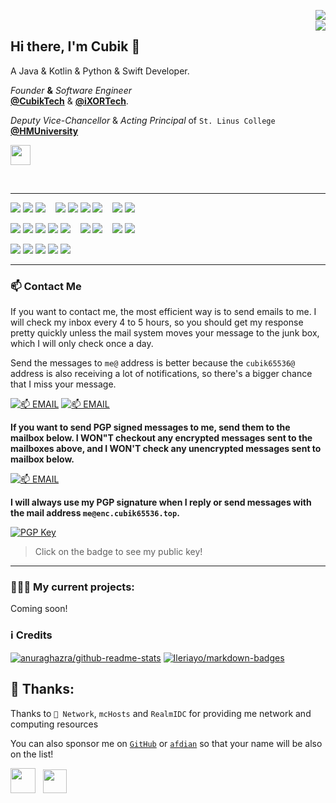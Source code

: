<a href="https://github.com/Cubik65536"><img align="right" src="https://github-readme-stats.cubik65536.top/api?theme=github_dark&username=Cubik65536&count_private=true&hide=stars&show_icons=true&line_height=24"></a>
<br/>
<a href="https://github.com/Cubik65536"><img align="right" src="https://github-readme-stats.cubik65536.top/api/top-langs/?theme=github_dark&username=Cubik65536&layout=compact&count_private=true&card_width=445"></a>

## Hi there, I'm Cubik 👋

A Java & Kotlin & Python & Swift Developer. 

*Founder* **&** *Software Engineer* 
<br/>
**[@CubikTech](https://github.com/CubikTech)** & **[@iXORTech](https://github.com/iXORTech)**.

*Deputy Vice-Chancellor* & *Acting Principal* of `St. Linus College`
<br/>
**[@HMUniversity](https://github.com/HMUniversity)**

<a href="https://www.cubik65536.top"><img src="https://img.shields.io/website?ddown_message=Offline&label=www.cubik65536.top&style=for-the-badge&up_message=Online&url=https%3A%2F%2Fwww.cubik65536.top" width="auto" height="32"></a>

<br/>

<hr/>

<p>
  <img src="https://img.shields.io/badge/Apple-%23000000.svg?style=for-the-badge&logo=apple&logoColor=white" />
  <img src="https://img.shields.io/badge/iOS-000000?style=for-the-badge&logo=ios&logoColor=white" />
  <img src="https://img.shields.io/badge/iPadOS-000000?style=for-the-badge&logo=ios&logoColor=white" />
  &nbsp;&nbsp;
  <img src="https://img.shields.io/badge/mac%20os-000000?style=for-the-badge&logo=macos&logoColor=F0F0F0" />
  <img src="https://img.shields.io/badge/Windows-0078D6?style=for-the-badge&logo=windows&logoColor=white" />
  <img src="https://img.shields.io/badge/Fedora-294172?style=for-the-badge&logo=fedora&logoColor=white" />
  <img src="https://img.shields.io/badge/KDE-1D99F3?logo=KDE&logoColor=fff&style=for-the-badge" />
  &nbsp;&nbsp;
  <img src="https://img.shields.io/badge/iTerm2-546E7A?style=for-the-badge&logo=iTerm2&logoColor=F0F0F0" />
  <img src="https://img.shields.io/badge/Windows%20Terminal-4D4D4D?style=for-the-badge&logo=windows-terminal&logoColor=F0F0F0" />
</p>

<p>
  <img src="https://img.shields.io/badge/java-%23ED8B00.svg?style=for-the-badge&logo=java&logoColor=white" />
  <img src="https://img.shields.io/badge/kotlin-%230095D5.svg?style=for-the-badge&logo=kotlin&logoColor=white" />
  <img src="https://img.shields.io/badge/python-3670A0?style=for-the-badge&logo=python&logoColor=ffdd54" />
  <img src="https://img.shields.io/badge/swift-F54A2A?style=for-the-badge&logo=swift&logoColor=white" />
  <img src="https://img.shields.io/badge/c++-%2300599C.svg?style=for-the-badge&logo=c%2B%2B&logoColor=white" />
  &nbsp;&nbsp;
  <img src="https://img.shields.io/badge/css3-%231572B6.svg?style=for-the-badge&logo=css3&logoColor=white" />
  <img src="https://img.shields.io/badge/html5-%23E34F26.svg?style=for-the-badge&logo=html5&logoColor=white" />
  &nbsp;&nbsp;
  <img src="https://img.shields.io/badge/latex-%23008080.svg?style=for-the-badge&logo=latex&logoColor=white" />
  <img src="https://img.shields.io/badge/markdown-%23000000.svg?style=for-the-badge&logo=markdown&logoColor=white" />
</p>

<p>
  <img src="https://img.shields.io/badge/IntelliJIDEA-000000.svg?style=for-the-badge&logo=intellij-idea&logoColor=white" />
  <img src="https://img.shields.io/badge/pycharm-143?style=for-the-badge&logo=pycharm&logoColor=black&color=black&labelColor=green" />
  <img src="https://img.shields.io/badge/CLion-black?style=for-the-badge&logo=clion&logoColor=white" />
  <img src="https://img.shields.io/badge/Visual%20Studio%20Code-0078d7.svg?style=for-the-badge&logo=visual-studio-code&logoColor=white" />
  <img src="https://img.shields.io/badge/Xcode-007ACC?style=for-the-badge&logo=Xcode&logoColor=white" />
</p>

------

### 📫 Contact Me

If you want to contact me, the most efficient way is to send emails to me. I will check my inbox every 4 to 5 hours, so you should get my response pretty quickly unless the mail system moves your message to the junk box, which I will only check once a day.

Send the messages to `me@` address is better because the `cubik65536@` address is also receiving a lot of notifications, so there's a bigger chance that I miss your message.

[![📫 EMAIL](https://img.shields.io/badge/📫%20EMAIL-cubik65536%40cubik65536.top-informational?style=for-the-badge)](mailto:cubik65536@cubik65536.top)
[![📫 EMAIL](https://img.shields.io/badge/📫%20EMAIL-me%40cubik65536.top-informational?style=for-the-badge)](mailto:me@cubik65536.top)

**If you want to send PGP signed messages to me, send them to the mailbox below. I WON"T checkout any encrypted messages sent to the mailboxes above, and I WON'T check any unencrypted messages sent to mailbox below.**

[![📫 EMAIL](https://img.shields.io/badge/📫%20EMAIL-me%40enc.cubik65536.top-informational?style=for-the-badge)](mailto:me@enc.cubik65536.top)

**I will always use my PGP signature when I reply or send messages with the mail address `me@enc.cubik65536.top`.**

[![PGP Key](https://img.shields.io/badge/My%20PGP%20Fingerprint-7C58%20C98C%203AB8%20004E%20046C%2016FA%204462%209FF0%20C890%20D359-%23FA7343?style=for-the-badge)](./pgp-public-key.txt)
 > Click on the badge to see my public key!

------

### 🧑🏻‍💻 My current projects:

Coming soon!

### ℹ️ Credits
[![anuraghazra/github-readme-stats](https://github-readme-stats.cubik65536.top/api/pin/?theme=github_dark&username=anuraghazra&repo=github-readme-stats&show_owner=true)](https://github.com/anuraghazra/github-readme-stats)
[![Ileriayo/markdown-badges](https://github-readme-stats.cubik65536.top/api/pin/?theme=github_dark&username=Ileriayo&repo=markdown-badges&show_owner=true)](https://github.com/Ileriayo/markdown-badges)

## 🎉 Thanks:

Thanks to `🍉 Network`, `mcHosts` and `RealmIDC` for providing me network and computing resources

You can also sponsor me on [`GitHub`](https://github.com/sponsors/Cubik65536) or [`afdian`](https://afdian.net/@cubik65536) so that your name will be also on the list!

<p>
  <a href="https://github.com/sponsors/Cubik65536"><img src="https://img.shields.io/badge/sponsor-30363D?style=for-the-badge&logo=GitHub-Sponsors&logoColor=#EA4AAA" width="auto" height="40" /></a>
  &nbsp;
  <a href="https://afdian.net/@cubik65536"><img src="https://cdn.jsdelivr.net/gh/Cubik65536/cubik-favicons@main/support%20me%20on%20afd.png" width="auto" height="38" /></a>
</p>
